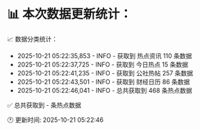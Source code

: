 📊 本次数据更新统计：
==========================

📈 数据分类统计：
- 2025-10-21 05:22:35,853 - INFO - 获取到 热点资讯 110 条数据
- 2025-10-21 05:22:37,725 - INFO - 获取到 今日热点 15 条数据
- 2025-10-21 05:22:41,235 - INFO - 获取到 公社热帖 257 条数据
- 2025-10-21 05:22:43,501 - INFO - 获取到 财经日历 86 条数据
- 2025-10-21 05:22:46,041 - INFO - 总共获取到 468 条热点数据

✅ 总共获取到 - 条热点数据

🕐 更新时间: 2025-10-21 05:22:46
